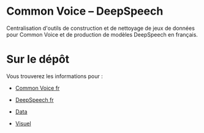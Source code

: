 # Common Voice – DeepSpeech

Centralisation d'outils de construction et de nettoyage de jeux de données pour Common Voice et de production de modèles DeepSpeech en français.

# Sur le dépôt

Vous trouverez les informations pour :

- [Common Voice fr](https://github.com/Common-Voice/commonvoice-fr/tree/master/CommonVoice)

- [DeepSpeech fr](https://github.com/Common-Voice/commonvoice-fr/tree/master/DeepSpeech)

- [Data](https://github.com/Common-Voice/commonvoice-fr/tree/master/CommonVoice-Data)

- [Visuel](https://github.com/Common-Voice/commonvoice-fr/wiki/visuel)
